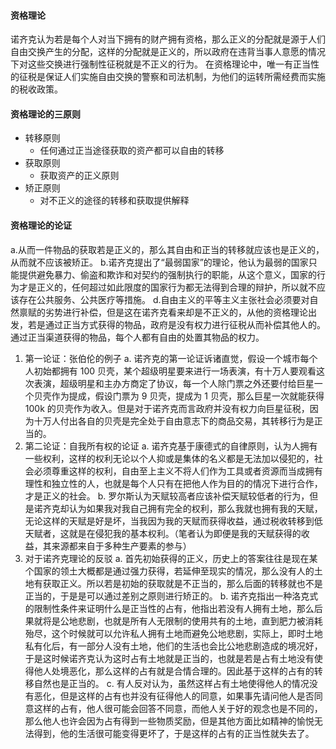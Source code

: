 #### 资格理论
诺齐克认为若是每个人对当下拥有的财产拥有资格，那么正义的分配就是源于人们自由交换产生的分配，这样的分配就是正义的，所以政府在违背当事人意愿的情况下对这些交换进行强制性征税就是不正义的行为。
在资格理论中，唯一有正当性的征税是保证人们实施自由交换的警察和司法机制，为他们的运转所需经费而实施的税收政策。

#### 资格理论的三原则
* 转移原则
  * 任何通过正当途径获取的资产都可以自由的转移
* 获取原则
  * 获取资产的正义原则
* 矫正原则
  * 对不正义的途径的转移和获取提供解释
  
#### 资格理论的论证
a.从而一件物品的获取若是正义的，那么其自由和正当的转移就应该也是正义的，从而就不应该被矫正。
b.诺齐克提出了“最弱国家”的理论，他认为最弱的国家只能提供避免暴力、偷盗和欺诈和对契约的强制执行的职能，从这个意义，国家的行为才是正义的，任何超过如此限度的国家行为都无法得到合理的辩护，所以就不应该存在公共服务、公共医疗等措施。
d.自由主义的平等主义主张社会必须要对自然禀赋的劣势进行补偿，但是这在诺齐克看来却是不正义的，从他的资格理论出发，若是通过正当方式获得的物品，政府是没有权力进行征税从而补偿其他人的。通过正当渠道获得的物品，每个人都有自由的处置其物品的权力。
1. 第一论证：张伯伦的例子
   a. 诺齐克的第一论证诉诸直觉，假设一个城市每个人初始都拥有 100 贝壳，某个超级明星要来进行一场表演，有十万人要观看这次表演，超级明星和主办方商定了协议，每一个人除门票之外还要付给巨星一个贝壳作为提成，假设门票为 9 贝壳，提成为 1 贝壳，那么巨星一次就能获得 100k 的贝壳作为收入。但是对于诺齐克而言政府并没有权力向巨星征税，因为十万人付出各自的贝壳是完全处于自由意志下的商品交易，其转移行为是正当的。
2. 第二论证：自我所有权的论证
   a. 诺齐克基于康德式的自律原则，认为人拥有一些权利，这样的权利无论以个人抑或是集体的名义都是无法加以侵犯的，社会必须尊重这样的权利，自由至上主义不将人们作为工具或者资源而当成拥有理性和独立性的人，也就是每个人只有在把他人作为目的的情况下进行合作，才是正义的社会。
   b. 罗尔斯认为天赋较高者应该补偿天赋较低者的行为，但是诺齐克却认为如果我对我自己拥有完全的权利，那么我就也拥有我的天赋，无论这样的天赋是好是坏，当我因为我的天赋而获得收益，通过税收转移到低天赋者，这就是在侵犯我的基本权利。（笔者认为即便是我的天赋获得的收益，其来源都来自于多种生产要素的参与）
3. 对于诺齐克理论的反驳
   a. 首先初始获得的正义，历史上的答案往往是现在某个国家的领土大概都是通过强力获得，若延伸至现实的情况，那么没有人的土地有获取正义。所以若是初始的获取就是不正当的，那么后面的转移就也不是正当的，于是是可以通过差别之原则进行矫正的。
   b. 诺齐克指出一种洛克式的限制性条件来证明什么是正当性的占有，他指出若没有人拥有土地，那么后果就将是公地悲剧，也就是所有人无限制的使用共有的土地，直到肥力被消耗殆尽，这个时候就可以允许私人拥有土地而避免公地悲剧，实际上，即时土地私有化后，有一部分人没有土地，他们的生活也会比公地悲剧造成的境况好，于是这时候诺齐克认为这时占有土地就是正当的，也就是若是占有土地没有使得他人处境恶化，那么这样的占有就是合情合理的。因此基于这样的占有的转移自然也是正当的。
   c. 有人反对认为，虽然这样占有土地使得他人的情况没有恶化，但是这样的占有也并没有征得他人的同意，如果事先请问他人是否同意这样的占有，他人很可能会回答不同意，而他人关于好的观念也是不同的，那么他人也许会因为占有得到一些物质奖励，但是其他方面比如精神的愉悦无法得到，他的生活很可能变得更坏了，于是这样的占有的正当性就失去了。

